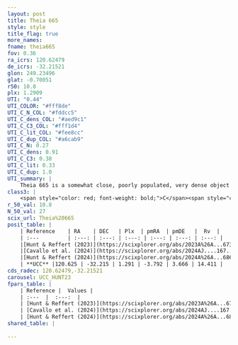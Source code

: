 ```yaml
---
layout: post
title: Theia 665
style: style
title_flag: true
more_names: 
fname: theia665
fov: 0.36
ra_icrs: 120.62479
de_icrs: -32.21521
glon: 249.23496
glat: -0.70051
r50: 10.8
plx: 1.2909
UTI: "0.44"
UTI_COLOR: "#fff8de"
UTI_C_N_COL: "#fddcc5"
UTI_C_dens_COL: "#aed9c1"
UTI_C_C3_COL: "#fff1d4"
UTI_C_lit_COL: "#fee8cc"
UTI_C_dup_COL: "#a6cab9"
UTI_C_N: 0.27
UTI_C_dens: 0.91
UTI_C_C3: 0.38
UTI_C_lit: 0.33
UTI_C_dup: 1.0
UTI_summary: |
    Theia 665 is a somewhat close, poorly populated, very dense object of low C3 quality. It was recently reported in the literature.
class3: |
    <span style="color: red; font-weight: bold;">C</span><span style="color: #FFC300; font-weight: bold;">B</span>
r_50_val: 10.8
N_50_val: 27
scix_url: Theia%20665
posit_table: |
    | Reference    | RA    | DEC   | Plx  | pmRA  | pmDE   |  Rv  |
    | :---         | :---: | :---: | :---: | :---: | :---: | :---: |
    |[Hunt & Reffert (2023)](https://scixplorer.org/abs/2023A%26A...673A.114H) | 120.695 | -32.273 | 1.284 | -3.823 | 3.68 | 16.547 |
    |[Cavallo et al. (2024)](https://scixplorer.org/abs/2024AJ....167...12C) | 120.642 | -32.32 | 1.282 | -- | -- | -- |
    |[Hunt & Reffert (2024)](https://scixplorer.org/abs/2024A%26A...686A..42H) | 120.695 | -32.273 | 1.284 | -3.823 | 3.68 | 16.547 |
    | **UCC** |120.625 | -32.215 | 1.291 | -3.792 | 3.666 | 14.411 | 
cds_radec: 120.62479,-32.21521
carousel: UCC_HUNT23
fpars_table: |
    | Reference |  Values |
    | :---  |  :---:  |
    | [Hunt & Reffert (2023)](https://scixplorer.org/abs/2023A%26A...673A.114H) | `AV50=0.199, diffAV50=0.624, MOD50=9.324, logAge50=8.439` |
    | [Cavallo et al. (2024)](https://scixplorer.org/abs/2024AJ....167...12C) | `AV50=0.46, dMod50=9.43, logAge50=8.17, [Fe/H]50=0.3` |
    | [Hunt & Reffert (2024)](https://scixplorer.org/abs/2024A%26A...686A..42H) | `MassJ=87.2316` |
shared_table: |
    
---
```

